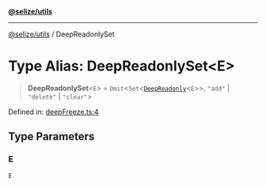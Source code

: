 [**@selize/utils**](../README.md)

***

[@selize/utils](../globals.md) / DeepReadonlySet

# Type Alias: DeepReadonlySet\<E\>

> **DeepReadonlySet**\<`E`\> = `Omit`\<`Set`\<[`DeepReadonly`](DeepReadonly.md)\<`E`\>\>, `"add"` \| `"delete"` \| `"clear"`\>

Defined in: [deepFreeze.ts:4](https://github.com/snroe/snet-utils/blob/main/src/modules/deepFreeze.ts#L4)

## Type Parameters

### E

`E`
